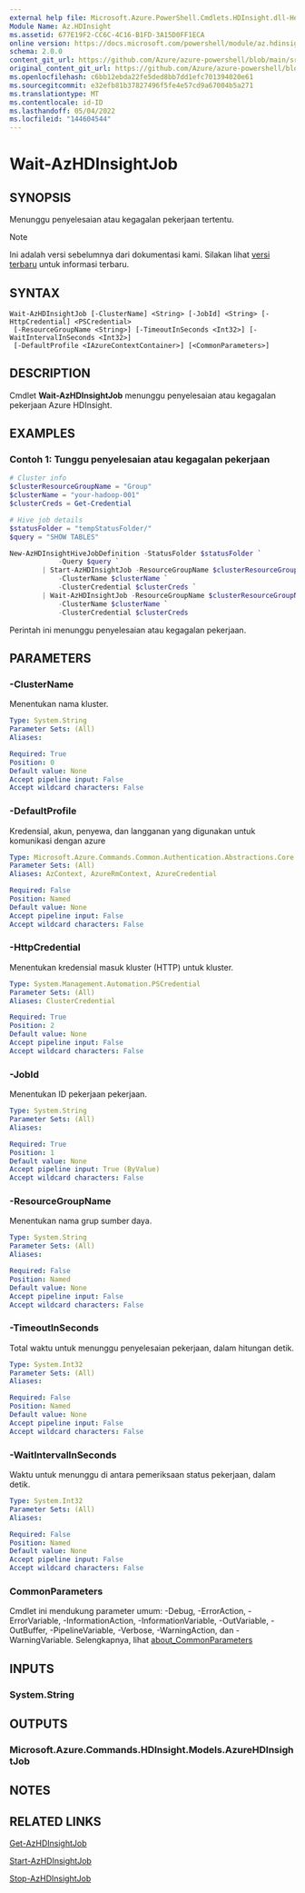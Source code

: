 ```yaml
---
external help file: Microsoft.Azure.PowerShell.Cmdlets.HDInsight.dll-Help.xml
Module Name: Az.HDInsight
ms.assetid: 677E19F2-CC6C-4C16-B1FD-3A15D0FF1ECA
online version: https://docs.microsoft.com/powershell/module/az.hdinsight/wait-azhdinsightjob
schema: 2.0.0
content_git_url: https://github.com/Azure/azure-powershell/blob/main/src/HDInsight/HDInsight/help/Wait-AzHDInsightJob.md
original_content_git_url: https://github.com/Azure/azure-powershell/blob/main/src/HDInsight/HDInsight/help/Wait-AzHDInsightJob.md
ms.openlocfilehash: c6bb12ebda22fe5ded8bb7dd1efc701394020e61
ms.sourcegitcommit: e32efb81b37827496f5fe4e57cd9a67004b5a271
ms.translationtype: MT
ms.contentlocale: id-ID
ms.lasthandoff: 05/04/2022
ms.locfileid: "144604544"
---
```

# Wait-AzHDInsightJob

## SYNOPSIS
Menunggu penyelesaian atau kegagalan pekerjaan tertentu.

> [!NOTE]
>Ini adalah versi sebelumnya dari dokumentasi kami. Silakan lihat [versi terbaru](/powershell/module/az.hdinsight/wait-azhdinsightjob) untuk informasi terbaru.

## SYNTAX

```
Wait-AzHDInsightJob [-ClusterName] <String> [-JobId] <String> [-HttpCredential] <PSCredential>
 [-ResourceGroupName <String>] [-TimeoutInSeconds <Int32>] [-WaitIntervalInSeconds <Int32>]
 [-DefaultProfile <IAzureContextContainer>] [<CommonParameters>]
```

## DESCRIPTION
Cmdlet **Wait-AzHDInsightJob** menunggu penyelesaian atau kegagalan pekerjaan Azure HDInsight.

## EXAMPLES

### Contoh 1: Tunggu penyelesaian atau kegagalan pekerjaan
```powershell
# Cluster info
$clusterResourceGroupName = "Group"
$clusterName = "your-hadoop-001"
$clusterCreds = Get-Credential

# Hive job details
$statusFolder = "tempStatusFolder/"
$query = "SHOW TABLES"

New-AzHDInsightHiveJobDefinition -StatusFolder $statusFolder `
            -Query $query `
        | Start-AzHDInsightJob -ResourceGroupName $clusterResourceGroupName `
            -ClusterName $clusterName `
            -ClusterCredential $clusterCreds `
        | Wait-AzHDInsightJob -ResourceGroupName $clusterResourceGroupName `
            -ClusterName $clusterName `
            -ClusterCredential $clusterCreds
```

Perintah ini menunggu penyelesaian atau kegagalan pekerjaan.

## PARAMETERS

### -ClusterName
Menentukan nama kluster.

```yaml
Type: System.String
Parameter Sets: (All)
Aliases:

Required: True
Position: 0
Default value: None
Accept pipeline input: False
Accept wildcard characters: False
```

### -DefaultProfile
Kredensial, akun, penyewa, dan langganan yang digunakan untuk komunikasi dengan azure

```yaml
Type: Microsoft.Azure.Commands.Common.Authentication.Abstractions.Core.IAzureContextContainer
Parameter Sets: (All)
Aliases: AzContext, AzureRmContext, AzureCredential

Required: False
Position: Named
Default value: None
Accept pipeline input: False
Accept wildcard characters: False
```

### -HttpCredential
Menentukan kredensial masuk kluster (HTTP) untuk kluster.

```yaml
Type: System.Management.Automation.PSCredential
Parameter Sets: (All)
Aliases: ClusterCredential

Required: True
Position: 2
Default value: None
Accept pipeline input: False
Accept wildcard characters: False
```

### -JobId
Menentukan ID pekerjaan pekerjaan.

```yaml
Type: System.String
Parameter Sets: (All)
Aliases:

Required: True
Position: 1
Default value: None
Accept pipeline input: True (ByValue)
Accept wildcard characters: False
```

### -ResourceGroupName
Menentukan nama grup sumber daya.

```yaml
Type: System.String
Parameter Sets: (All)
Aliases:

Required: False
Position: Named
Default value: None
Accept pipeline input: False
Accept wildcard characters: False
```

### -TimeoutInSeconds
Total waktu untuk menunggu penyelesaian pekerjaan, dalam hitungan detik.

```yaml
Type: System.Int32
Parameter Sets: (All)
Aliases:

Required: False
Position: Named
Default value: None
Accept pipeline input: False
Accept wildcard characters: False
```

### -WaitIntervalInSeconds
Waktu untuk menunggu di antara pemeriksaan status pekerjaan, dalam detik.

```yaml
Type: System.Int32
Parameter Sets: (All)
Aliases:

Required: False
Position: Named
Default value: None
Accept pipeline input: False
Accept wildcard characters: False
```

### CommonParameters
Cmdlet ini mendukung parameter umum: -Debug, -ErrorAction, -ErrorVariable, -InformationAction, -InformationVariable, -OutVariable, -OutBuffer, -PipelineVariable, -Verbose, -WarningAction, dan -WarningVariable. Selengkapnya, lihat [about_CommonParameters](http://go.microsoft.com/fwlink/?LinkID=113216)

## INPUTS

### System.String

## OUTPUTS

### Microsoft.Azure.Commands.HDInsight.Models.AzureHDInsightJob

## NOTES

## RELATED LINKS

[Get-AzHDInsightJob](./Get-AzHDInsightJob.md)

[Start-AzHDInsightJob](./Start-AzHDInsightJob.md)

[Stop-AzHDInsightJob](./Stop-AzHDInsightJob.md)



